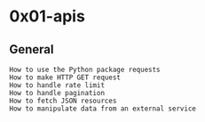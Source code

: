 # 0x01-apis


## General

    How to use the Python package requests
    How to make HTTP GET request
    How to handle rate limit
    How to handle pagination
    How to fetch JSON resources
    How to manipulate data from an external service

